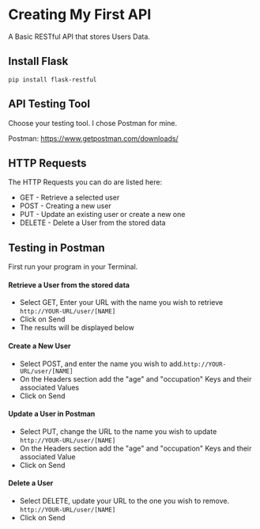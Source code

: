 # Creating My First API

A Basic RESTful API that stores Users Data.

## Install Flask

`pip install flask-restful`


## API Testing Tool

Choose your testing tool. I chose Postman for mine. 

Postman: https://www.getpostman.com/downloads/


## HTTP Requests

The HTTP Requests you can do are listed here:

  - GET - Retrieve a selected user
  - POST - Creating a new user
  - PUT - Update an existing user or create a new one
  - DELETE - Delete a User from the stored data 

## Testing in Postman

First run your program in your Terminal. 

#### Retrieve a User from the stored data
  
  - Select GET, Enter your URL with the name you wish to retrieve ```http://YOUR-URL/user/[NAME]``` 
  - Click on Send
  - The results will be displayed below

#### Create a New User

  - Select POST, and enter the name you wish to add.```http://YOUR-URL/user/[NAME]```
  - On the Headers section add the "age" and "occupation" Keys and their associated Values
  - Click on Send
  
#### Update a User in Postman

  - Select PUT, change the URL to the name you wish to update ```http://YOUR-URL/user/[NAME]```
  - On the Headers section add the "age" and "occupation" Keys and their associated Value
  - Click on Send
  
#### Delete a User

   - Select DELETE, update your URL to the one you wish to remove. ```http://YOUR-URL/user/[NAME]```
   - Click on Send


  
